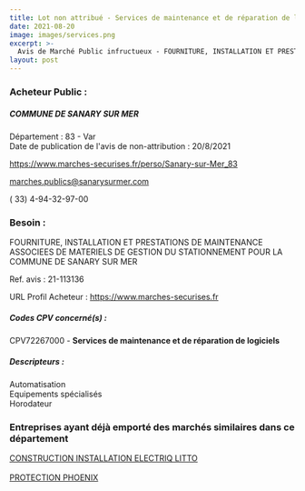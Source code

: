 ```yaml
---
title: Lot non attribué - Services de maintenance et de réparation de logiciels
date: 2021-08-20
image: images/services.png
excerpt: >-
  Avis de Marché Public infructueux - FOURNITURE, INSTALLATION ET PRESTATIONS DE MAINTENANCE ASSOCIEES DE MATERIELS DE GESTION DU STATIONNEMENT POUR LA COMMUNE DE SANARY SUR MER - LOTS 1, 2 et 4
layout: post
---
```


### Acheteur Public :
##### COMMUNE DE SANARY SUR MER
Département : 83 - Var<br/>
Date de publication de l'avis de non-attribution : 20/8/2021


https://www.marches-securises.fr/perso/Sanary-sur-Mer_83

marches.publics@sanarysurmer.com

( 33) 4-94-32-97-00
### Besoin :

FOURNITURE, INSTALLATION ET PRESTATIONS DE MAINTENANCE ASSOCIEES DE MATERIELS DE GESTION DU STATIONNEMENT POUR LA COMMUNE DE SANARY SUR MER

Ref. avis : 21-113136

URL Profil Acheteur : https://www.marches-securises.fr

##### Codes CPV concerné(s) :
CPV72267000 - **Services de maintenance et de réparation de logiciels** <br/>

##### Descripteurs :
Automatisation <br/>
Equipements spécialisés <br/>
Horodateur <br/>

### Entreprises ayant déjà emporté des marchés similaires dans ce département
<a href="/entreprise-548/siren-339438889">CONSTRUCTION INSTALLATION ELECTRIQ LITTO</a><br/><br/>
<a href="/entreprise-580/siren-833738198">PROTECTION PHOENIX</a><br/><br/>
